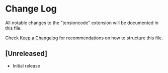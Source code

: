 # Change Log

All notable changes to the "tensioncode" extension will be documented in this file.

Check [Keep a Changelog](http://keepachangelog.com/) for recommendations on how to structure this file.

## [Unreleased]

- Initial release